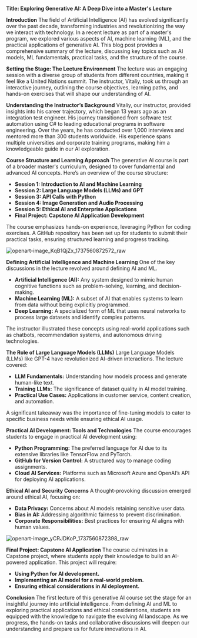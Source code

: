 **Title: Exploring Generative AI: A Deep Dive into a Master's Lecture**

**Introduction**
The field of Artificial Intelligence (AI) has evolved significantly over the past decade, transforming industries and revolutionizing the way we interact with technology. In a recent lecture as part of a master's program, we explored various aspects of AI, machine learning (ML), and the practical applications of generative AI. This blog post provides a comprehensive summary of the lecture, discussing key topics such as AI models, ML fundamentals, practical tasks, and the structure of the course.

**Setting the Stage: The Lecture Environment**
The lecture was an engaging session with a diverse group of students from different countries, making it feel like a United Nations summit. The instructor, Vitaliy, took us through an interactive journey, outlining the course objectives, learning paths, and hands-on exercises that will shape our understanding of AI.

**Understanding the Instructor’s Background**
Vitaliy, our instructor, provided insights into his career trajectory, which began 13 years ago as an integration test engineer. His journey transitioned from software test automation using C# to leading educational programs in software engineering. Over the years, he has conducted over 1,000 interviews and mentored more than 300 students worldwide. His experience spans multiple universities and corporate training programs, making him a knowledgeable guide in our AI exploration.

**Course Structure and Learning Approach**
The generative AI course is part of a broader master's curriculum, designed to cover fundamental and advanced AI concepts. Here’s an overview of the course structure:

- **Session 1: Introduction to AI and Machine Learning**
- **Session 2: Large Language Models (LLMs) and GPT**
- **Session 3: API Calls with Python**
- **Session 4: Image Generation and Audio Processing**
- **Session 5: Ethical AI and Enterprise Applications**
- **Final Project: Capstone AI Application Development**

The course emphasizes hands-on experience, leveraging Python for coding exercises. A GitHub repository has been set up for students to submit their practical tasks, ensuring structured learning and progress tracking.

![openart-image_KqB1QjZx_1737560872572_raw](https://github.com/user-attachments/assets/bd6c9299-b29f-4822-9312-2a7332e47895)

**Defining Artificial Intelligence and Machine Learning**
One of the key discussions in the lecture revolved around defining AI and ML.
- **Artificial Intelligence (AI):** Any system designed to mimic human cognitive functions such as problem-solving, learning, and decision-making.
- **Machine Learning (ML):** A subset of AI that enables systems to learn from data without being explicitly programmed.
- **Deep Learning:** A specialized form of ML that uses neural networks to process large datasets and identify complex patterns.

The instructor illustrated these concepts using real-world applications such as chatbots, recommendation systems, and autonomous driving technologies.

**The Role of Large Language Models (LLMs)**
Large Language Models (LLMs) like GPT-4 have revolutionized AI-driven interactions. The lecture covered:
- **LLM Fundamentals:** Understanding how models process and generate human-like text.
- **Training LLMs:** The significance of dataset quality in AI model training.
- **Practical Use Cases:** Applications in customer service, content creation, and automation.

A significant takeaway was the importance of fine-tuning models to cater to specific business needs while ensuring ethical AI usage.

**Practical AI Development: Tools and Technologies**
The course encourages students to engage in practical AI development using:
- **Python Programming:** The preferred language for AI due to its extensive libraries like TensorFlow and PyTorch.
- **GitHub for Version Control:** A structured way to manage coding assignments.
- **Cloud AI Services:** Platforms such as Microsoft Azure and OpenAI’s API for deploying AI applications.

**Ethical AI and Security Concerns**
A thought-provoking discussion emerged around ethical AI, focusing on:
- **Data Privacy:** Concerns about AI models retaining sensitive user data.
- **Bias in AI:** Addressing algorithmic fairness to prevent discrimination.
- **Corporate Responsibilities:** Best practices for ensuring AI aligns with human values.

 ![openart-image_yCRJDKoP_1737560872398_raw](https://github.com/user-attachments/assets/e0ea38ff-be21-488e-9764-b940d7734953)

**Final Project: Capstone AI Application**
The course culminates in a Capstone project, where students apply their knowledge to build an AI-powered application. This project will require:
- **Using Python for AI development.**
- **Implementing an AI model for a real-world problem.**
- **Ensuring ethical considerations in AI deployment.**

**Conclusion**
The first lecture of this generative AI course set the stage for an insightful journey into artificial intelligence. From defining AI and ML to exploring practical applications and ethical considerations, students are equipped with the knowledge to navigate the evolving AI landscape. As we progress, the hands-on tasks and collaborative discussions will deepen our understanding and prepare us for future innovations in AI.
